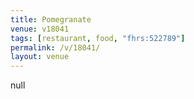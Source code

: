 ```yaml
---
title: Pomegranate
venue: v18041
tags: [restaurant, food, "fhrs:522789"]
permalink: /v/18041/
layout: venue
---
```

null